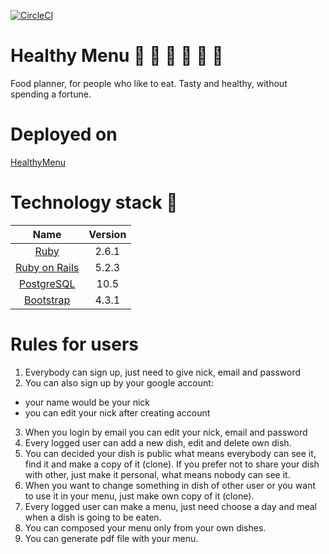 [![CircleCI](https://circleci.com/gh/joaray/healthy_menu.svg?style=svg&circle-token=4055a19daf9bc2180eead61b6e3d82a7ff3ce7c0)](https://circleci.com/gh/joaray/healthy_menu)

# Healthy Menu :green_apple: :strawberry: :banana: :tomato: :eggplant: :herb:

Food planner, for people who like to eat. Tasty and healthy, without spending a fortune.

# Deployed on

[HealthyMenu](https://healthymenu.herokuapp.com)

# Technology stack :gem:

Name |  Version |
| :--: | :---: |
| [Ruby](https://www.ruby-lang.org) | 2.6.1 |
| [Ruby on Rails](http://www.rubyonrails.org/) | 5.2.3 |
| [PostgreSQL](https://www.postgresql.org/) | 10.5 |
| [Bootstrap](https://getbootstrap.com) | 4.3.1 |

# Rules for users
1. Everybody can sign up, just need to give nick, email and password
2. You can also sign up by your google account:
 * your name would be your nick
 * you can edit your nick after creating account
3. When you login by email you can edit  your nick, email and password
4. Every logged user can add a new dish, edit and delete own dish.
5. You can decided your dish is public what means everybody can see it, find it and make a copy of it (clone).
   If you prefer not to share your dish with other, just make it personal, what means nobody can see it.
6. When you want to change something in dish of other user or you want to use it in your menu, just make own copy of it (clone).
7. Every logged user can make a menu, just need choose a day and meal when a dish is going to be eaten.
8. You can composed your menu only from your own dishes.
9. You can generate pdf file with your menu.
